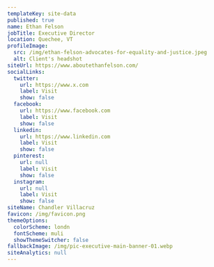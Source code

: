 ```yaml
---
templateKey: site-data
published: true
name: Ethan Felson
jobTitle: Executive Director
location: Quechee, VT
profileImage:
  src: /img/ethan-felson-advocates-for-equality-and-justice.jpeg
  alt: Client's headshot
siteUrl: https://www.aboutethanfelson.com/
socialLinks:
  twitter:
    url: https://www.x.com
    label: Visit
    show: false
  facebook:
    url: https://www.facebook.com
    label: Visit
    show: false
  linkedin:
    url: https://www.linkedin.com
    label: Visit
    show: false
  pinterest:
    url: null
    label: Visit
    show: false
  instagram:
    url: null
    label: Visit
    show: false
siteName: Chandler Villacruz
favicon: /img/favicon.png
themeOptions:
  colorScheme: londn
  fontScheme: muli
  showThemeSwitcher: false
fallbackImage: /img/pic-executive-main-banner-01.webp
siteAnalytics: null
---
```

